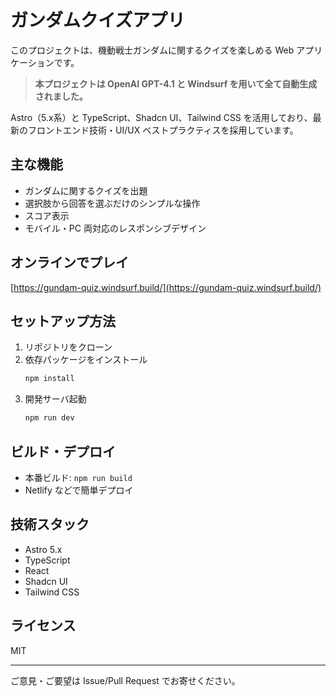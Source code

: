 # ガンダムクイズアプリ

このプロジェクトは、機動戦士ガンダムに関するクイズを楽しめる Web アプリケーションです。

> **本プロジェクトは OpenAI GPT-4.1 と Windsurf を用いて全て自動生成されました。**

Astro（5.x系）と TypeScript、Shadcn UI、Tailwind CSS を活用しており、最新のフロントエンド技術・UI/UX ベストプラクティスを採用しています。

## 主な機能
- ガンダムに関するクイズを出題
- 選択肢から回答を選ぶだけのシンプルな操作
- スコア表示
- モバイル・PC 両対応のレスポンシブデザイン

## オンラインでプレイ
[https://gundam-quiz.windsurf.build/](https://gundam-quiz.windsurf.build/)

## セットアップ方法
1. リポジトリをクローン
2. 依存パッケージをインストール
   ```bash
   npm install
   ```
3. 開発サーバ起動
   ```bash
   npm run dev
   ```

## ビルド・デプロイ
- 本番ビルド: `npm run build`
- Netlify などで簡単デプロイ

## 技術スタック
- Astro 5.x
- TypeScript
- React
- Shadcn UI
- Tailwind CSS

## ライセンス
MIT

---

ご意見・ご要望は Issue/Pull Request でお寄せください。
